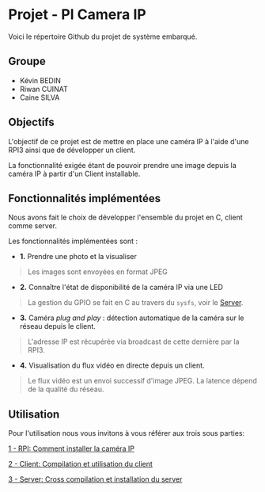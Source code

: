 # Projet - PI Camera IP

Voici le répertoire Github du projet de système embarqué.

Groupe
--

* Kévin BEDIN
* Riwan CUINAT
* Caine SILVA

Objectifs
---

L'objectif de ce projet est de mettre en place une caméra IP à l'aide d'une RPI3 ainsi que de développer un client.

La fonctionnalité exigée étant de pouvoir prendre une image depuis la caméra IP à partir d'un Client installable.

Fonctionnalités implémentées
---
Nous avons fait le choix de développer l'ensemble du projet en C, client comme server.

Les fonctionnalités implémentées sont :

* **1.** Prendre une photo et la visualiser
> Les images sont envoyées en format JPEG

* **2.** Connaître l'état de disponibilité de la caméra IP via une LED
> La gestion du GPIO se fait en C au travers du `sysfs`, voir le [Server](Server/README.md).

* **3.** Caméra _plug and play_ : détection automatique de la caméra sur le réseau depuis le client.
> L'adresse IP est récupérée via broadcast de cette dernière par la RPI3.

* **4.** Visualisation du flux vidéo en directe depuis un client.
> Le flux vidéo est un envoi successif d'image JPEG. La latence dépend de la qualité du réseau.

Utilisation
----

Pour l'utilisation nous vous invitons à vous référer aux trois sous parties:

[1 - RPI: Comment installer la caméra IP](RPI/README.md)

[2 - Client: Compilation et utilisation du client](Client/README.md)

[3 - Server: Cross compilation et installation du server](Server/README.md)


